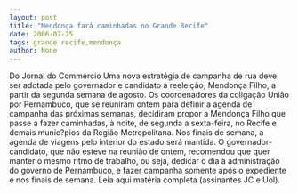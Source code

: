 ```yaml
---
layout: post
title: "Mendonça fará caminhadas no Grande Recife"
date: 2006-07-25
tags: grande recife,mendonça
author: None
---
```

Do Jornal do Commercio
Uma nova estratégia de campanha de rua deve ser adotada pelo governador e candidato à reeleição, Mendonça Filho, a partir da segunda semana de agosto. Os coordenadores da coligação União por Pernambuco, que se reuniram ontem para definir a agenda de campanha das próximas semanas, decidiram propor a Mendonça Filho que passe a fazer caminhadas, à noite, de segunda a sexta-feira, no Recife e demais munic?pios da Região Metropolitana. Nos finais de semana, a agenda de viagens pelo interior do estado será mantida. 
O governador-candidato, que não esteve na reunião de ontem, recomendou que quer manter o mesmo ritmo de trabalho, ou seja, dedicar o dia à administração do governo de Pernambuco, e fazer campanha somente após o expediente e nos finais de semana.
Leia aqui matéria completa (assinantes JC e Uol). 